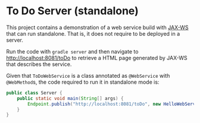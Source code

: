 # To Do Server (standalone)
This project contains a demonstration of a web service build with [JAX-WS](http://docs.oracle.com/javaee/6/tutorial/doc/bnayl.html) 
that can run standalone. That is, it does not require to be deployed in a server.

Run the code with ```gradle server``` and then navigate to [http://localhost:8081/toDo](http://localhost:8081/toDo) to 
retrieve a HTML page generated by JAX-WS that describes the service. 

Given that ```ToDoWebService``` is a class annotated as ```@WebService``` with ```@WebMethod```s, the code required to run it 
in standalone mode is:
```java
public class Server {
	public static void main(String[] args) {
		Endpoint.publish("http://localhost:8081/toDo", new HelloWebService());
	}
}
```
